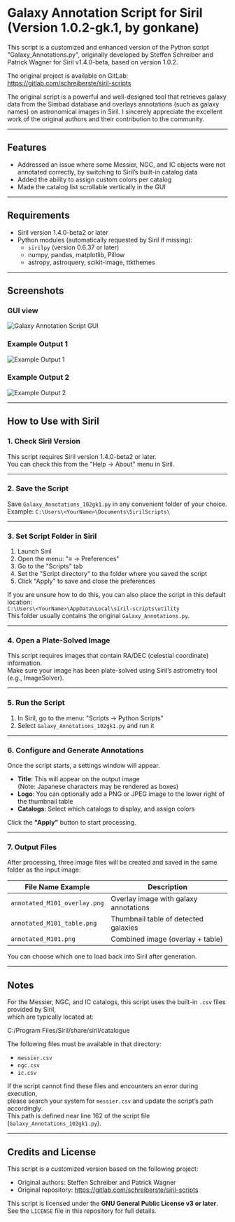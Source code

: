 # Galaxy Annotation Script for Siril (Version 1.0.2-gk.1, by gonkane)

This script is a customized and enhanced version of the Python script "Galaxy_Annotations.py",
originally developed by Steffen Schreiber and Patrick Wagner for Siril v1.4.0-beta, based on version 1.0.2.

The original project is available on GitLab:
https://gitlab.com/schreiberste/siril-scripts

The original script is a powerful and well-designed tool that retrieves galaxy data from the Simbad database
and overlays annotations (such as galaxy names) on astronomical images in Siril.
I sincerely appreciate the excellent work of the original authors and their contribution to the community.

---

## Features

- Addressed an issue where some Messier, NGC, and IC objects were not annotated correctly,
  by switching to Siril’s built-in catalog data
- Added the ability to assign custom colors per catalog
- Made the catalog list scrollable vertically in the GUI

---

## Requirements

- Siril version 1.4.0-beta2 or later
- Python modules (automatically requested by Siril if missing):
  - `sirilpy` (version 0.6.37 or later)
  - numpy, pandas, matplotlib, Pillow
  - astropy, astroquery, scikit-image, ttkthemes

---

## Screenshots

### GUI view

![Galaxy Annotation Script GUI](images/siril_gui.jpg)

### Example Output 1

![Example Output 1](images/sample1.jpg)

### Example Output 2

![Example Output 2](images/sample2.jpg)

---

## How to Use with Siril

### 1. Check Siril Version

This script requires Siril version 1.4.0-beta2 or later.  
You can check this from the "Help → About" menu in Siril.

---

### 2. Save the Script

Save `Galaxy_Annotations_102gk1.py` in any convenient folder of your choice.  
Example: `C:\Users\<YourName>\Documents\SirilScripts\`

---

### 3. Set Script Folder in Siril

1. Launch Siril  
2. Open the menu: "≡ → Preferences"  
3. Go to the "Scripts" tab  
4. Set the "Script directory" to the folder where you saved the script  
5. Click "Apply" to save and close the preferences

If you are unsure how to do this, you can also place the script in this default location:  
`C:\Users\<YourName>\AppData\Local\siril-scripts\utility`  
This folder usually contains the original `Galaxy_Annotations.py`.

---

### 4. Open a Plate-Solved Image

This script requires images that contain RA/DEC (celestial coordinate) information.  
Make sure your image has been plate-solved using Siril’s astrometry tool (e.g., ImageSolver).

---

### 5. Run the Script

1. In Siril, go to the menu: "Scripts → Python Scripts"  
2. Select `Galaxy_Annotations_102gk1.py` and run it

---

### 6. Configure and Generate Annotations

Once the script starts, a settings window will appear.

- **Title**: This will appear on the output image  
  (Note: Japanese characters may be rendered as boxes)  
- **Logo**: You can optionally add a PNG or JPEG image to the lower right of the thumbnail table  
- **Catalogs**: Select which catalogs to display, and assign colors

Click the **"Apply"** button to start processing.

---

### 7. Output Files

After processing, three image files will be created and saved in the same folder as the input image:

| File Name Example            | Description                            |
|-----------------------------|----------------------------------------|
| `annotated_M101_overlay.png` | Overlay image with galaxy annotations |
| `annotated_M101_table.png`   | Thumbnail table of detected galaxies  |
| `annotated_M101.png`         | Combined image (overlay + table)      |

You can choose which one to load back into Siril after generation.

---

## Notes

For the Messier, NGC, and IC catalogs, this script uses the built-in `.csv` files provided by Siril,  
which are typically located at:

C:/Program Files/Siril/share/siril/catalogue

The following files must be available in that directory:

- `messier.csv`
- `ngc.csv`
- `ic.csv`

If the script cannot find these files and encounters an error during execution,  
please search your system for `messier.csv` and update the script’s path accordingly.  
This path is defined near line 162 of the script file (`Galaxy_Annotations_102gk1.py`).

---

## Credits and License

This script is a customized version based on the following project:

- Original authors: Steffen Schreiber and Patrick Wagner  
- Original repository: <https://gitlab.com/schreiberste/siril-scripts>

This script is licensed under the **GNU General Public License v3 or later**.  
See the `LICENSE` file in this repository for full details.
